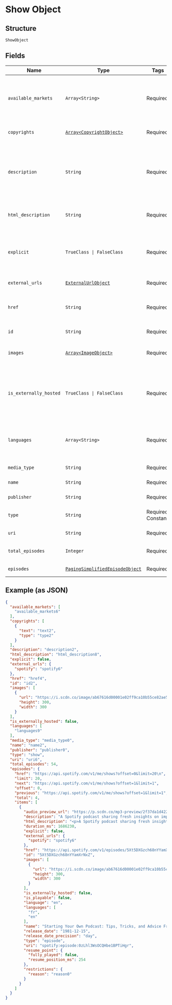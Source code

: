 
# Show Object

## Structure

`ShowObject`

## Fields

| Name | Type | Tags | Description |
|  --- | --- | --- | --- |
| `available_markets` | `Array<String>` | Required | A list of the countries in which the show can be played, identified by their [ISO 3166-1 alpha-2](http://en.wikipedia.org/wiki/ISO_3166-1_alpha-2) code. |
| `copyrights` | [`Array<CopyrightObject>`](../../doc/models/copyright-object.md) | Required | The copyright statements of the show. |
| `description` | `String` | Required | A description of the show. HTML tags are stripped away from this field, use `html_description` field in case HTML tags are needed. |
| `html_description` | `String` | Required | A description of the show. This field may contain HTML tags. |
| `explicit` | `TrueClass \| FalseClass` | Required | Whether or not the show has explicit content (true = yes it does; false = no it does not OR unknown). |
| `external_urls` | [`ExternalUrlObject`](../../doc/models/external-url-object.md) | Required | External URLs for this show. |
| `href` | `String` | Required | A link to the Web API endpoint providing full details of the show. |
| `id` | `String` | Required | The [Spotify ID](/documentation/web-api/concepts/spotify-uris-ids) for the show. |
| `images` | [`Array<ImageObject>`](../../doc/models/image-object.md) | Required | The cover art for the show in various sizes, widest first. |
| `is_externally_hosted` | `TrueClass \| FalseClass` | Required | True if all of the shows episodes are hosted outside of Spotify's CDN. This field might be `null` in some cases. |
| `languages` | `Array<String>` | Required | A list of the languages used in the show, identified by their [ISO 639](https://en.wikipedia.org/wiki/ISO_639) code. |
| `media_type` | `String` | Required | The media type of the show. |
| `name` | `String` | Required | The name of the episode. |
| `publisher` | `String` | Required | The publisher of the show. |
| `type` | `String` | Required, Constant | The object type.<br><br>**Value**: `'show'` |
| `uri` | `String` | Required | The [Spotify URI](/documentation/web-api/concepts/spotify-uris-ids) for the show. |
| `total_episodes` | `Integer` | Required | The total number of episodes in the show. |
| `episodes` | [`PagingSimplifiedEpisodeObject`](../../doc/models/paging-simplified-episode-object.md) | Required | The episodes of the show. |

## Example (as JSON)

```json
{
  "available_markets": [
    "available_markets6"
  ],
  "copyrights": [
    {
      "text": "text2",
      "type": "type2"
    }
  ],
  "description": "description2",
  "html_description": "html_description8",
  "explicit": false,
  "external_urls": {
    "spotify": "spotify6"
  },
  "href": "href4",
  "id": "id2",
  "images": [
    {
      "url": "https://i.scdn.co/image/ab67616d00001e02ff9ca10b55ce82ae553c8228\n",
      "height": 300,
      "width": 300
    }
  ],
  "is_externally_hosted": false,
  "languages": [
    "languages9"
  ],
  "media_type": "media_type0",
  "name": "name2",
  "publisher": "publisher0",
  "type": "show",
  "uri": "uri6",
  "total_episodes": 54,
  "episodes": {
    "href": "https://api.spotify.com/v1/me/shows?offset=0&limit=20\n",
    "limit": 20,
    "next": "https://api.spotify.com/v1/me/shows?offset=1&limit=1",
    "offset": 0,
    "previous": "https://api.spotify.com/v1/me/shows?offset=1&limit=1",
    "total": 4,
    "items": [
      {
        "audio_preview_url": "https://p.scdn.co/mp3-preview/2f37da1d4221f40b9d1a98cd191f4d6f1646ad17",
        "description": "A Spotify podcast sharing fresh insights on important topics of the moment—in a way only Spotify can. You’ll hear from experts in the music, podcast and tech industries as we discover and uncover stories about our work and the world around us.\n",
        "html_description": "<p>A Spotify podcast sharing fresh insights on important topics of the moment—in a way only Spotify can. You’ll hear from experts in the music, podcast and tech industries as we discover and uncover stories about our work and the world around us.</p>\n",
        "duration_ms": 1686230,
        "explicit": false,
        "external_urls": {
          "spotify": "spotify6"
        },
        "href": "https://api.spotify.com/v1/episodes/5Xt5DXGzch68nYYamXrNxZ",
        "id": "5Xt5DXGzch68nYYamXrNxZ",
        "images": [
          {
            "url": "https://i.scdn.co/image/ab67616d00001e02ff9ca10b55ce82ae553c8228\n",
            "height": 300,
            "width": 300
          }
        ],
        "is_externally_hosted": false,
        "is_playable": false,
        "language": "en",
        "languages": [
          "fr",
          "en"
        ],
        "name": "Starting Your Own Podcast: Tips, Tricks, and Advice From Anchor Creators\n",
        "release_date": "1981-12-15",
        "release_date_precision": "day",
        "type": "episode",
        "uri": "spotify:episode:0zLhl3WsOCQHbe1BPTiHgr",
        "resume_point": {
          "fully_played": false,
          "resume_position_ms": 254
        },
        "restrictions": {
          "reason": "reason0"
        }
      }
    ]
  }
}
```


